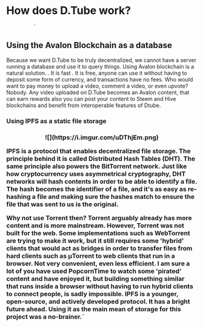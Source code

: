 # How does D.Tube work?
              `

## Using the Avalon Blockchain as a database

Because we want D.Tube to be truly decentralized, we cannot have a server running a database and use it to query things. Using Avalon blockchain is a natural solution. . It is fast . It is free, anyone can use it without having to deposit some form of currency, and transactions have no fees. Who would want to pay money to upload a video, comment a video, or even upvote? Nobody. Any video uploaded on D.Tube becomes an Avalon content, that can earn rewards also you can post your content to Steem and Hive blockchains and benefit from interoperable features of Dtube.


 <h3>Using IPFS as a static file storage<h3>


  <center>![](https://i.imgur.com/uDThjEm.png)</center>

IPFS is a protocol that enables decentralized file storage. The principle behind it is called Distributed Hash Tables (DHT). The same principle also powers the BitTorrent network. Just like how cryptocurrency uses asymmetrical cryptography, DHT networks will hash contents in order to be able to identify a file. The hash becomes the identifier of a file, and it's as easy as re-hashing a file and making sure the hashes match to ensure the file that was sent to us is the original.

Why not use Torrent then? Torrent arguably already has more content and is more mainstream. However, Torrent was not built for the web. Some implementations such as WebTorrent are trying to make it work, but it still requires some 'hybrid' clients that would act as bridges in order to transfer files from hard clients such as μTorrent to web clients that run in a browser. Not very convenient, even less efficient. I am sure a lot of you have used PopcornTime to watch some 'pirated' content and have enjoyed it, but building something similar that runs inside a browser without having to run hybrid clients to connect people, is sadly impossible.
IPFS is a younger, open-source, and actively developed protocol. It has a bright future ahead. Using it as the main mean of storage for this project was a no-brainer.`
